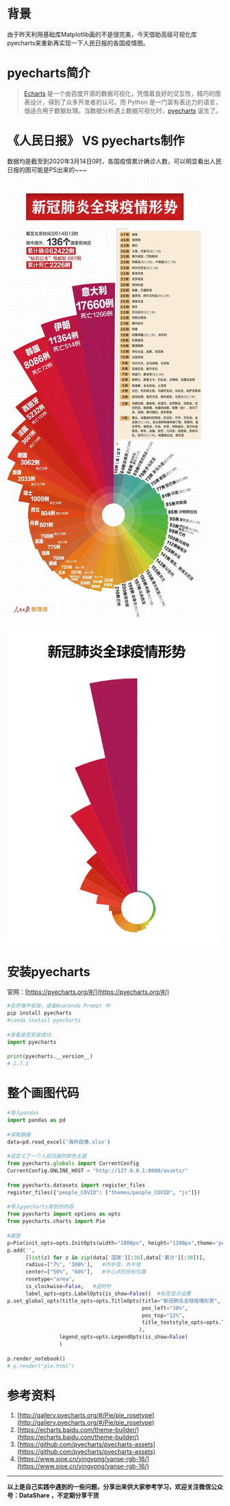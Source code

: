 # 背景
由于昨天利用基础库Matplotlib画的不是很完美，今天借助高级可视化库pyecharts来重新再实现一下人民日报的各国疫情图。

# pyecharts简介
>[Echarts](https://github.com/ecomfe/echarts) 是一个由百度开源的数据可视化，凭借着良好的交互性，精巧的图表设计，得到了众多开发者的认可。而 Python 是一门富有表达力的语言，很适合用于数据处理。当数据分析遇上数据可视化时，[pyecharts](https://github.com/pyecharts/pyecharts) 诞生了。

# 《人民日报》  VS   pyecharts制作
数据均是截至到2020年3月14日0时，各国疫情累计确诊人数，可以明显看出人民日报的图可能是PS出来的~~~

![人民日报](./images/6641583-5e104e3137c26987.webp)

![pyecharts制作](./images/6641583-c30228831c00604f.webp)


# 安装pyecharts
官网：[https://pyecharts.org/#/](https://pyecharts.org/#/)

```python
#在终端中安装，或者Anaconda Prompt 中
pip install pyecharts
#conda install pyecharts

#查看是否安装成功
import pyecharts

print(pyecharts.__version__)
# 1.7.1
```


# 整个画图代码
```python
#导入pandas
import pandas as pd

#读取数据
data=pd.read_excel('海外疫情.xlsx')

#自定义了一个人民日报的颜色主题
from pyecharts.globals import CurrentConfig
CurrentConfig.ONLINE_HOST = "http://127.0.0.1:8000/assets/"

from pyecharts.datasets import register_files
register_files({"people_COVID": ["themes/people_COVID", "js"]})

#导入pyecharts用到的内容
from pyecharts import options as opts
from pyecharts.charts import Pie

#画图
p=Pie(init_opts=opts.InitOpts(width="1000px", height="1200px",theme='people_COVID'))
p.add('',
      [list(z) for z in zip(data['国家'][:30],data['累计'][:30])],
      radius=["7%", '100%'],   #内半径，外半径
      center=["50%", "60%"],   #中心点的坐标位置
      rosetype="area",        
      is_clockwise=False,   #逆时针
      label_opts=opts.LabelOpts(is_show=False))  #标签显示设置
p.set_global_opts(title_opts=opts.TitleOpts(title="新冠肺炎全球疫情形势",
                                            pos_left="30%",
                                            pos_top="12%",
                                            title_textstyle_opts=opts.TextStyleOpts(font_size=30)
                                           ),
                 legend_opts=opts.LegendOpts(is_show=False)
                 )

p.render_notebook()
# p.render("pie.html")
```

# 参考资料
1. [http://gallery.pyecharts.org/#/Pie/pie_rosetype](http://gallery.pyecharts.org/#/Pie/pie_rosetype)
2. [https://echarts.baidu.com/theme-builder/](https://echarts.baidu.com/theme-builder/)
3. [https://github.com/pyecharts/pyecharts-assets](https://github.com/pyecharts/pyecharts-assets)
4. [https://www.sioe.cn/yingyong/yanse-rgb-16/](https://www.sioe.cn/yingyong/yanse-rgb-16/)

**************************************************************************
**以上是自己实践中遇到的一些问题，分享出来供大家参考学习，欢迎关注微信公众号：DataShare ，不定期分享干货**


